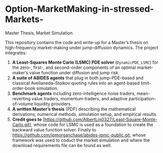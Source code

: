 # Option-MarketMaking-in-stressed-Markets-
Master Thesis, Market Simulation

This repository contains the code and write-up for a Master’s thesis on high-frequency market-making under jump-diffusion dynamics.  The project integrates:

1. **A Least-Squares Monte Carlo (LSMC) PDE solver** (`DynamicPDE_LSMC`) for the zero-, first-, and second-order components of an optimal market-maker’s value function under diffusion and jump risk.  
2. **A suite of ABIDES agents** that plug in both jump-PDE–based and classical Avellaneda–Stoikov quoting rules into an agent-based limit-order-book simulation.  
3. **Benchmark agents** including zero-intelligence noise traders, mean-reverting value traders, momentum traders, and adaptive participation-of-volume liquidity providers.  
4. **A written Master’s thesis** (PDF) describing the mathematical derivations, numerical methods, simulation setup, and empirical results.
5. **Credit goes to** [https://github.com/AlbertLin0327/Least-Square-Monte-Carlo.git], whose code for LSMC is used as a foundation to create the backward value function solver.
Finally to https://github.com/jpmorganchase/abides-jpmc-public.git, whose framework was used to coduct the market simulation and where the download requirements file can be found as well.
